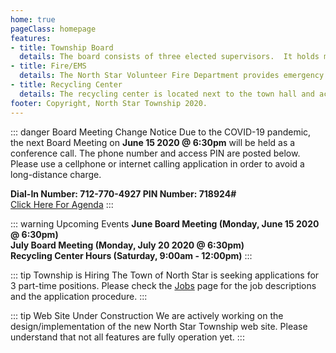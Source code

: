 ```yaml
---
home: true
pageClass: homepage
features:
- title: Township Board
  details: The board consists of three elected supervisors.  It holds monthly public meetings and elections are held during the annual meeting in the spring.
- title: Fire/EMS
  details: The North Star Volunteer Fire Department provides emergency medical and fire/rescue services to the local area.
- title: Recycling Center
  details: The recycling center is located next to the town hall and accepts recycling materials only during open business hours.
footer: Copyright, North Star Township 2020.
---
```


::: danger Board Meeting Change Notice
Due to the COVID-19 pandemic, the next Board Meeting on **June 15 2020 @ 6:30pm** will be held 
as a conference call.  The phone number and access PIN are posted below. Please use a cellphone or 
internet calling application in order to avoid a long-distance charge.

**Dial-In Number: 712-770-4927  PIN Number: 718924#**  
[Click Here For Agenda](/township/agenda.md)
:::

::: warning Upcoming Events
**June Board Meeting (Monday, June 15 2020 @ 6:30pm)** <br>
**July Board Meeting (Monday, July 20 2020 @ 6:30pm)** <br>
**Recycling Center Hours (Saturday, 9:00am - 12:00pm)** 
:::

::: tip Township is Hiring
The Town of North Star is seeking applications for 3 part-time positions.  Please check
the [Jobs](/jobs) page for the job descriptions and the application procedure.
:::

::: tip Web Site Under Construction
We are actively working on the design/implementation of the new North Star Township 
web site.  Please understand that not all features are fully operation yet.
:::
